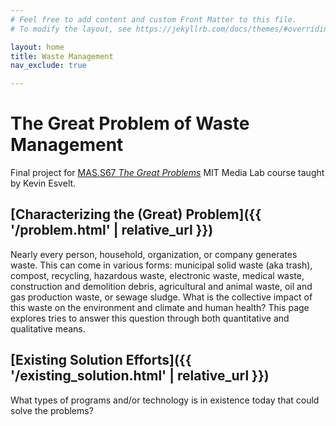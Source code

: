 ```yaml
---
# Feel free to add content and custom Front Matter to this file.
# To modify the layout, see https://jekyllrb.com/docs/themes/#overriding-theme-defaults

layout: home
title: Waste Management
nav_exclude: true

---
```

# The Great Problem of Waste Management

Final project for [MAS.S67 *The Great Problems*](https://canvas.mit.edu/courses/7934) MIT Media Lab course taught by Kevin Esvelt.

## [Characterizing the (Great) Problem]({{ '/problem.html' | relative_url }})
Nearly every person, household, organization, or company generates waste. This can come in various forms: municipal solid waste (aka trash), compost, recycling, hazardous waste, electronic waste, medical waste, construction and demolition debris, agricultural and animal waste, oil and gas production waste, or sewage sludge. What is the collective impact of this waste on the environment and climate and human health? This page explores tries to answer this question through both quantitative and qualitative means.

## [Existing Solution Efforts]({{ '/existing_solution.html' | relative_url }})
What types of programs and/or technology is in existence today that could solve the problems?
